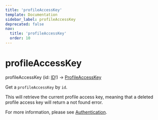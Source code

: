 ```yaml
---
title: 'profileAccessKey'
template: Documentation
sidebar_label: profileAccessKey
deprecated: false
nav:
  title: 'profileAccessKey'
  order: 10
---
```


# profileAccessKey

<div className="pb-4 font-roboto-slab text-lg"><span className="font-bold">profileAccessKey</span> <span style={{'fontWeight':400,'fontSize':'0.85em'}}>(id: <a href="/guardrails/docs/reference/graphql/scalar/ID">ID</a>!) &rarr; <a href="/guardrails/docs/reference/graphql/object/ProfileAccessKey">ProfileAccessKey</a></span>
</div>



Get a `profileAccessKey` by `id`.

This will retrieve the current profile access key, meaning that a deleted profile access key will return a not found error.

For more information, please see [Authentication](https://turbot.com/guardrails/docs/concepts/iam/authentication).